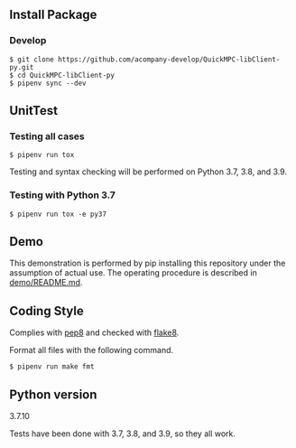 ## Install Package
### Develop
```console
$ git clone https://github.com/acompany-develop/QuickMPC-libClient-py.git
$ cd QuickMPC-libClient-py
$ pipenv sync --dev
```

## UnitTest

### Testing all cases
```console
$ pipenv run tox
```
Testing and syntax checking will be performed on Python 3.7, 3.8, and 3.9.

### Testing with Python 3.7
```console
$ pipenv run tox -e py37
```

## Demo
This demonstration is performed by pip installing this repository under the assumption of actual use. The operating procedure is described in [demo/README.md](./demo/README.md).

## Coding Style
Complies with [pep8](https://peps.python.org/pep-0008/) and checked with [flake8](https://github.com/PyCQA/flake8).

Format all files with the following command.
```console
$ pipenv run make fmt
```

## Python version
3.7.10

Tests have been done with 3.7, 3.8, and 3.9, so they all work.

